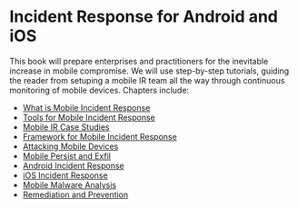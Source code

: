 Incident Response for Android and iOS
=======

This book will prepare enterprises and practitioners for the inevitable increase in mobile compromise. We will use step-by-step tutorials, guiding the reader from setuping a mobile IR team all the way through continuous monitoring of mobile devices. Chapters include:

* [What is Mobile Incident Response](overview/README.md)
* [Tools for Mobile Incident Response](tools/README.md)
* [Mobile IR Case Studies](case-studies/README.md)
* [Framework for Mobile Incident Response](mobile-incident-response-framework/README.md)
* [Attacking Mobile Devices](mobile-attacks/README.md)
* [Mobile Persist and Exfil](mobile-persist-exfil/README.md)
* [Android Incident Response](android-incident-response/README.md)
* [iOS Incident Response](ios-incident-response/README.md)
* [Mobile Malware Analysis](mobile-malware-analysis/README.md)
* [Remediation and Prevention](remediate-prevent-mobile-incidents/README.md)
